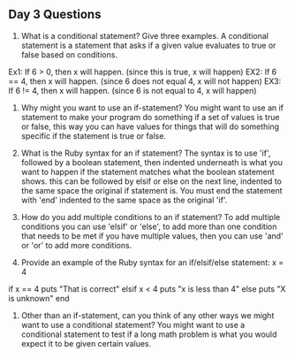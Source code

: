 ## Day 3 Questions

1. What is a conditional statement? Give three examples.
A conditional statement is a statement that asks if a given value evaluates to true or false based on conditions.

Ex1: If 6 > 0, then x will happen. (since this is true, x will happen)
EX2: If 6 == 4, then x will happen. (since 6 does not equal 4, x will not happen)
EX3: If 6 != 4, then x will happen. (since 6 is not equal to 4, x will happen)

1. Why might you want to use an if-statement?
You might want to use an if statement to make your program do something if a set of values is true or false, this way you can have values for things that will do something specific if the statement is true or false.

1. What is the Ruby syntax for an if statement?
The syntax is to use 'if', followed by a boolean statement, then indented underneath is what you want to happen if the statement matches what the boolean statement shows. this can be followed by elsif or else on the next line, indented to the same space the original if statement is. You must end the statement with 'end' indented to the same space as the original 'if'.

1. How do you add multiple conditions to an if statement?
To add multiple conditions you can use 'elsif' or 'else', to add more than one condition that needs to be met if you have multiple values, then you can use 'and' or 'or' to add more conditions.

1. Provide an example of the Ruby syntax for an if/elsif/else statement:
  x = 4

  if x == 4
    puts "That is correct"
  elsif x < 4
    puts "x is less than 4"
  else
    puts "X is unknown"
  end
1. Other than an if-statement, can you think of any other ways we might want to use a conditional statement?
 You might want to use a conditional statement to test if a long math problem is what  you would expect it to be given certain values.
